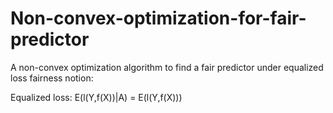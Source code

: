 # Non-convex-optimization-for-fair-predictor

A non-convex optimization algorithm to find a fair predictor under equalized loss fairness notion:

Equalized loss: E(l(Y,f(X))|A) = E(l(Y,f(X))) 
